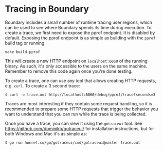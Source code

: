 # Tracing in Boundary

Boundary includes a small number of runtime tracing user regions, which can be used to see where Boundary spends its time during execution.
To create a trace, we first need to expose the pprof endpoint. It is disabled by default. Exposing the pprof endpoint is as simple as building with the `pprof` build tag or running

```
make build-pprof 
```

This will create a new HTTP endpoint on `localhost:6060` of the running binary. As such, it's only accessible to the users on the same machine.
Remember to remove this code again once you're done testing.

To create a trace, one can use any tool that allows creating HTTP requests, e.g. `curl`. To create a 3 second trace:

```
$ curl -o trace.out http://localhost:6060/debug/pprof/trace?seconds=3
```

Traces are most interesting if they contain some request handling, so it is recommended to prepare some HTTP requests that trigger the behavior you want to understand that you can run while the trace is being collected.

Once you have a trace, you can view it using the `gotraceui` tool. See https://github.com/dominikh/gotraceui/ for installation instructions,
but for both Windows and Mac it's as simple as:

```
$ go run honnef.co/go/gotraceui/cmd/gotraceui@master trace.out
```

